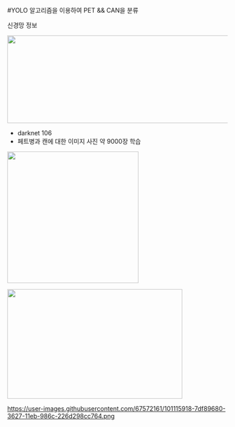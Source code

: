 #YOLO 알고리즘을 이용하여 PET && CAN을 분류

신경망 정보

<p align="center"><img src="https://user-images.githubusercontent.com/67572161/101114489-f27e0600-3624-11eb-87f5-e1938bfea980.png" width=550, height=200></p>

 - darknet 106
 - 페트병과 캔에 대한 이미지 사진 약 9000장 학습
<p align="left"><img src="https://user-images.githubusercontent.com/67572161/101115493-ccf1fc00-3626-11eb-8e85-240e9836f52d.png" width=300, height=300></p> 
<img src="https://user-images.githubusercontent.com/67572161/101115918-7df89680-3627-11eb-986c-226d298cc764.png" width=400, height=250>


https://user-images.githubusercontent.com/67572161/101115918-7df89680-3627-11eb-986c-226d298cc764.png
